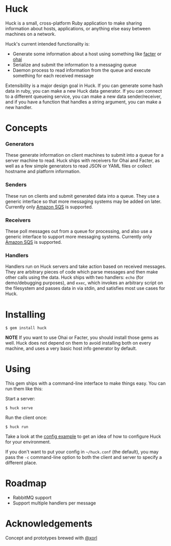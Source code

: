 # Huck

Huck is a small, cross-platform Ruby application to make sharing information
about hosts, applications, or anything else easy between machines on a network.

Huck's current intended functionality is:

* Generate some information about a host using something like
  [facter](https://projects.puppetlabs.com/projects/facter) or
  [ohai](http://docs.opscode.com/ohai.html)
* Serialize and submit the information to a messaging queue
* Daemon process to read information from the queue and execute something for
  each received message

Extensibility is a major design goal in Huck. If you can generate some hash data
in ruby, you can make a new Huck data generator. If you can connect to a
different queueing service, you can make a new data sender/receiver, and if you
have a function that handles a string argument, you can make a new handler.

# Concepts

### Generators

These generate information on client machines to submit into a queue for a
server machine to read. Huck ships with receivers for Ohai and Facter, as well
as a few simple generators to read JSON or YAML files or collect hostname and
platform information.

### Senders

These run on clients and submit generated data into a queue. They use a generic
interface so that more messaging systems may be added on later. Currently only
[Amazon SQS](http://aws.amazon.com/sqs/) is supported.

### Receivers

These poll messages out from a queue for processing, and also use a generic
interface to support more messaging systems. Currently only
[Amazon SQS](http://aws.amazon.com/sqs/) is supported.

### Handlers

Handlers run on Huck servers and take action based on received messages. They
are arbitrary pieces of code which parse messages and then make other calls
using the data. Huck ships with two handlers: `echo` (for demo/debugging
purposes), and `exec`, which invokes an arbitrary script on the filesystem and
passes data in via stdin, and satisfies most use cases for Huck.

# Installing
```
$ gem install huck
```

**NOTE**
If you want to use Ohai or Facter, you should install those gems as well. Huck
does not depend on them to avoid installing both on every machine, and uses a
very basic host info generator by default.

# Using

This gem ships with a command-line interface to make things easy. You can run
them like this:

Start a server:
```
$ huck serve
```

Run the client once:
```
$ huck run
```

Take a look at the [config example](huck.conf.sample) to get an idea of how to
configure Huck for your environment.

If you don't want to put your config in `~/huck.conf` (the default), you may
pass the `-c` command-line option to both the client and server to specify a
different place.

# Roadmap

* RabbitMQ support
* Support multiple handlers per message

# Acknowledgements

Concept and prototypes brewed with [@xorl](https://github.com/xorl)

